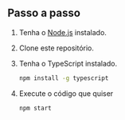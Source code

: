 ## Passo a passo

1. Tenha o [Node.js](https://nodejs.org/) instalado.

2. Clone este repositório.

3. Tenha o TypeScript instalado.
    ```bash
    npm install -g typescript

4. Execute o código que quiser
    ```bash
    npm start
